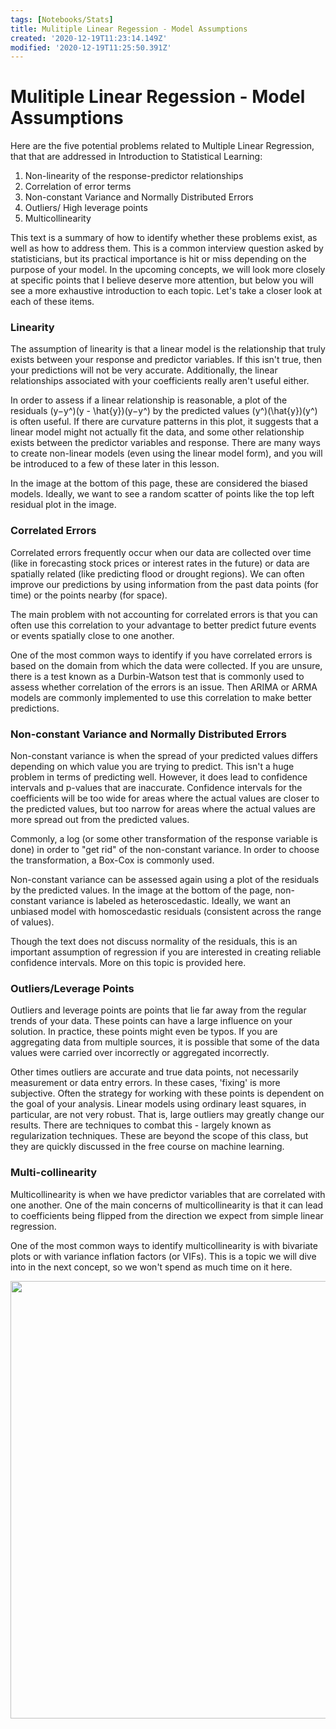 ```yaml
---
tags: [Notebooks/Stats]
title: Mulitiple Linear Regession - Model Assumptions
created: '2020-12-19T11:23:14.149Z'
modified: '2020-12-19T11:25:50.391Z'
---
```


# Mulitiple Linear Regession - Model Assumptions

Here are the five potential problems related to Multiple Linear Regression, that that are addressed in Introduction to Statistical Learning:

  1. Non-linearity of the response-predictor relationships
  2. Correlation of error terms
  3. Non-constant Variance and Normally Distributed Errors
  4. Outliers/ High leverage points
  5. Multicollinearity

This text is a summary of how to identify whether these problems exist, as well as how to address them. This is a common interview question asked by statisticians, but its practical importance is hit or miss depending on the purpose of your model. In the upcoming concepts, we will look more closely at specific points that I believe deserve more attention, but below you will see a more exhaustive introduction to each topic. Let's take a closer look at each of these items.

### Linearity

The assumption of linearity is that a linear model is the relationship that truly exists between your response and predictor variables. If this isn't true, then your predictions will not be very accurate. Additionally, the linear relationships associated with your coefficients really aren't useful either.

In order to assess if a linear relationship is reasonable, a plot of the residuals (y−y^)(y - \hat{y})(y−y^​) by the predicted values (y^)(\hat{y})(y^​) is often useful. If there are curvature patterns in this plot, it suggests that a linear model might not actually fit the data, and some other relationship exists between the predictor variables and response. There are many ways to create non-linear models (even using the linear model form), and you will be introduced to a few of these later in this lesson.

In the image at the bottom of this page, these are considered the biased models. Ideally, we want to see a random scatter of points like the top left residual plot in the image.

### Correlated Errors

Correlated errors frequently occur when our data are collected over time (like in forecasting stock prices or interest rates in the future) or data are spatially related (like predicting flood or drought regions). We can often improve our predictions by using information from the past data points (for time) or the points nearby (for space).

The main problem with not accounting for correlated errors is that you can often use this correlation to your advantage to better predict future events or events spatially close to one another.

One of the most common ways to identify if you have correlated errors is based on the domain from which the data were collected. If you are unsure, there is a test known as a Durbin-Watson test that is commonly used to assess whether correlation of the errors is an issue. Then ARIMA or ARMA models are commonly implemented to use this correlation to make better predictions.


### Non-constant Variance and Normally Distributed Errors

Non-constant variance is when the spread of your predicted values differs depending on which value you are trying to predict. This isn't a huge problem in terms of predicting well. However, it does lead to confidence intervals and p-values that are inaccurate. Confidence intervals for the coefficients will be too wide for areas where the actual values are closer to the predicted values, but too narrow for areas where the actual values are more spread out from the predicted values.

Commonly, a log (or some other transformation of the response variable is done) in order to "get rid" of the non-constant variance. In order to choose the transformation, a Box-Cox is commonly used.

Non-constant variance can be assessed again using a plot of the residuals by the predicted values. In the image at the bottom of the page, non-constant variance is labeled as heteroscedastic. Ideally, we want an unbiased model with homoscedastic residuals (consistent across the range of values).

Though the text does not discuss normality of the residuals, this is an important assumption of regression if you are interested in creating reliable confidence intervals. More on this topic is provided here.

### Outliers/Leverage Points

Outliers and leverage points are points that lie far away from the regular trends of your data. These points can have a large influence on your solution. In practice, these points might even be typos. If you are aggregating data from multiple sources, it is possible that some of the data values were carried over incorrectly or aggregated incorrectly.

Other times outliers are accurate and true data points, not necessarily measurement or data entry errors. In these cases, 'fixing' is more subjective. Often the strategy for working with these points is dependent on the goal of your analysis. Linear models using ordinary least squares, in particular, are not very robust. That is, large outliers may greatly change our results. There are techniques to combat this - largely known as regularization techniques. These are beyond the scope of this class, but they are quickly discussed in the free course on machine learning.


### Multi-collinearity

Multicollinearity is when we have predictor variables that are correlated with one another. One of the main concerns of multicollinearity is that it can lead to coefficients being flipped from the direction we expect from simple linear regression.

One of the most common ways to identify multicollinearity is with bivariate plots or with variance inflation factors (or VIFs). This is a topic we will dive into in the next concept, so we won't spend as much time on it here.

<p align="center">
  <img src="https://video.udacity-data.com/topher/2017/November/5a0d2a76_resid-plots/resid-plots.gif" width="700">
</p>


